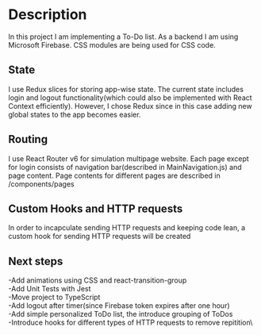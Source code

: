 # Description

In this project I am implementing a To-Do list. As a backend I am using Microsoft Firebase. CSS modules are being used for CSS code.

## State

I use Redux slices for storing app-wise state. The current state includes login and logout functionality(which could also be implemented with React Context efficiently). However, I chose Redux since in this case adding new global states to the app becomes easier.

## Routing

I use React Router v6 for simulation multipage website. Each page except for login consists of navigation bar(described in MainNavigation.js) and page content. Page contents for different pages are described in /components/pages

## Custom Hooks and HTTP requests

In order to incapculate sending HTTP requests and keeping code lean, a custom hook for sending HTTP requests will be created

## Next steps

-Add animations using CSS and react-transition-group\
-Add Unit Tests with Jest\
-Move project to TypeScript\
-Add logout after timer(since Firebase token expires after one hour)\
-Add simple personalized ToDo list, the introduce grouping of ToDos\
-Introduce hooks for different types of HTTP requests to remove repitition\
